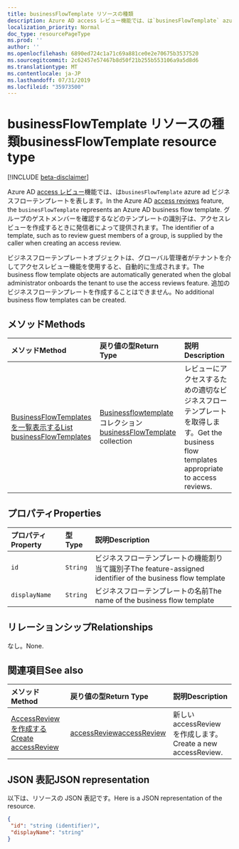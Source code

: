 ```yaml
---
title: businessFlowTemplate リソースの種類
description: Azure AD access レビュー機能では、は`businesFlowTemplate` azure ad ビジネスフローテンプレートを表します。 グループのゲストメンバーを確認するなどのテンプレートの識別子は、アクセスレビューを作成するときに発信者によって提供されます。
localization_priority: Normal
doc_type: resourcePageType
ms.prod: ''
author: ''
ms.openlocfilehash: 6890ed724c1a71c69a881ce0e2e70675b3537520
ms.sourcegitcommit: 2c62457e57467b8d50f21b255b553106a9a5d8d6
ms.translationtype: MT
ms.contentlocale: ja-JP
ms.lasthandoff: 07/31/2019
ms.locfileid: "35973500"
---
```

# <a name="businessflowtemplate-resource-type"></a><span data-ttu-id="f3f23-104">businessFlowTemplate リソースの種類</span><span class="sxs-lookup"><span data-stu-id="f3f23-104">businessFlowTemplate resource type</span></span>

[!INCLUDE [beta-disclaimer](../../includes/beta-disclaimer.md)]

<span data-ttu-id="f3f23-105">Azure AD [access レビュー](accessreviews-root.md)機能では、は`businesFlowTemplate` azure ad ビジネスフローテンプレートを表します。</span><span class="sxs-lookup"><span data-stu-id="f3f23-105">In the Azure AD [access reviews](accessreviews-root.md) feature, the `businesFlowTemplate` represents an Azure AD business flow template.</span></span> <span data-ttu-id="f3f23-106">グループのゲストメンバーを確認するなどのテンプレートの識別子は、アクセスレビューを作成するときに発信者によって提供されます。</span><span class="sxs-lookup"><span data-stu-id="f3f23-106">The identifier of a template, such as to review guest members of a group, is supplied by the caller when creating an access review.</span></span>

<span data-ttu-id="f3f23-107">ビジネスフローテンプレートオブジェクトは、グローバル管理者がテナントを介してアクセスレビュー機能を使用すると、自動的に生成されます。</span><span class="sxs-lookup"><span data-stu-id="f3f23-107">The business flow template objects are automatically generated when the global administrator onboards the tenant to use the access reviews feature.</span></span>  <span data-ttu-id="f3f23-108">追加のビジネスフローテンプレートを作成することはできません。</span><span class="sxs-lookup"><span data-stu-id="f3f23-108">No additional business flow templates can be created.</span></span>


## <a name="methods"></a><span data-ttu-id="f3f23-109">メソッド</span><span class="sxs-lookup"><span data-stu-id="f3f23-109">Methods</span></span>

| <span data-ttu-id="f3f23-110">メソッド</span><span class="sxs-lookup"><span data-stu-id="f3f23-110">Method</span></span>           | <span data-ttu-id="f3f23-111">戻り値の型</span><span class="sxs-lookup"><span data-stu-id="f3f23-111">Return Type</span></span>    |<span data-ttu-id="f3f23-112">説明</span><span class="sxs-lookup"><span data-stu-id="f3f23-112">Description</span></span>|
|:---------------|:--------|:----------|
|[<span data-ttu-id="f3f23-113">BusinessFlowTemplates を一覧表示する</span><span class="sxs-lookup"><span data-stu-id="f3f23-113">List businessFlowTemplates</span></span>](../api/businessflowtemplate-list.md) | <span data-ttu-id="f3f23-114">[Businessflowtemplate](businessflowtemplate.md)コレクション</span><span class="sxs-lookup"><span data-stu-id="f3f23-114">[businessFlowTemplate](businessflowtemplate.md) collection</span></span>| <span data-ttu-id="f3f23-115">レビューにアクセスするための適切なビジネスフローテンプレートを取得します。</span><span class="sxs-lookup"><span data-stu-id="f3f23-115">Get the business flow templates appropriate to access reviews.</span></span>|

## <a name="properties"></a><span data-ttu-id="f3f23-116">プロパティ</span><span class="sxs-lookup"><span data-stu-id="f3f23-116">Properties</span></span>
| <span data-ttu-id="f3f23-117">プロパティ</span><span class="sxs-lookup"><span data-stu-id="f3f23-117">Property</span></span>     | <span data-ttu-id="f3f23-118">型</span><span class="sxs-lookup"><span data-stu-id="f3f23-118">Type</span></span>   |<span data-ttu-id="f3f23-119">説明</span><span class="sxs-lookup"><span data-stu-id="f3f23-119">Description</span></span>|
|:---------------|:--------|:----------|
| `id`                     |`String`                | <span data-ttu-id="f3f23-120">ビジネスフローテンプレートの機能割り当て識別子</span><span class="sxs-lookup"><span data-stu-id="f3f23-120">The feature-assigned identifier of the business flow template</span></span>                                      |
| `displayName`            |`String`                | <span data-ttu-id="f3f23-121">ビジネスフローテンプレートの名前</span><span class="sxs-lookup"><span data-stu-id="f3f23-121">The name of the business flow template</span></span>                                                             |


## <a name="relationships"></a><span data-ttu-id="f3f23-122">リレーションシップ</span><span class="sxs-lookup"><span data-stu-id="f3f23-122">Relationships</span></span>

<span data-ttu-id="f3f23-123">なし。</span><span class="sxs-lookup"><span data-stu-id="f3f23-123">None.</span></span>

## <a name="see-also"></a><span data-ttu-id="f3f23-124">関連項目</span><span class="sxs-lookup"><span data-stu-id="f3f23-124">See also</span></span>

| <span data-ttu-id="f3f23-125">メソッド</span><span class="sxs-lookup"><span data-stu-id="f3f23-125">Method</span></span>           | <span data-ttu-id="f3f23-126">戻り値の型</span><span class="sxs-lookup"><span data-stu-id="f3f23-126">Return Type</span></span>    |<span data-ttu-id="f3f23-127">説明</span><span class="sxs-lookup"><span data-stu-id="f3f23-127">Description</span></span>|
|:---------------|:--------|:----------|
|[<span data-ttu-id="f3f23-128">AccessReview を作成する</span><span class="sxs-lookup"><span data-stu-id="f3f23-128">Create accessReview</span></span>](../api/accessreview-create.md) | [<span data-ttu-id="f3f23-129">accessReview</span><span class="sxs-lookup"><span data-stu-id="f3f23-129">accessReview</span></span>](accessreview.md) |   <span data-ttu-id="f3f23-130">新しい accessReview を作成します。</span><span class="sxs-lookup"><span data-stu-id="f3f23-130">Create a new accessReview.</span></span> |


## <a name="json-representation"></a><span data-ttu-id="f3f23-131">JSON 表記</span><span class="sxs-lookup"><span data-stu-id="f3f23-131">JSON representation</span></span>

<span data-ttu-id="f3f23-132">以下は、リソースの JSON 表記です。</span><span class="sxs-lookup"><span data-stu-id="f3f23-132">Here is a JSON representation of the resource.</span></span>

<!-- {
  "blockType": "resource",
  "optionalProperties": [

  ],
  "@odata.type": "microsoft.graph.businessFlowTemplate"
}-->

```json
{
 "id": "string (identifier)",
 "displayName": "string"
}

```

<!--
{
  "type": "#page.annotation",
  "description": "businessFlowTemplate resource",
  "keywords": "",
  "section": "documentation",
  "tocPath": "",
  "suppressions": []
}
-->
